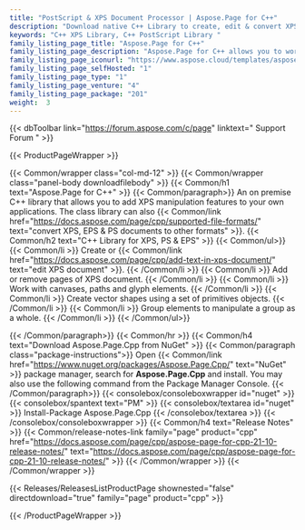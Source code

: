 ```yaml
---
title: "PostScript & XPS Document Processor | Aspose.Page for C++"
description: "Download native C++ Library to create, edit & convert XPS files as well as to convert PS & EPS formats to PDF & raster image formats. "
keywords: "C++ XPS Library, C++ PostScript Library "
family_listing_page_title: "Aspose.Page for C++"
family_listing_page_description: "Aspose.Page for C++ allows you to work with XPS and EPS/PS documents in your C++ application. It lets you create, edit and save existing as well as new XPS documents. Furthermore, it lets you convert XPS and EPS documents into PDF and images of different types. It can be used for developing applications to process and convert XPS and EPS documents to several other formats such as PDF, JPEG, BMP, TIFF, and more. The API exposes the internal file formats of XPS and EPS files in user-friendly high-level API calls which makes it easy for you to focus on application development."
family_listing_page_iconurl: "https://www.aspose.cloud/templates/aspose/App_Themes/V3/images/page/272x272/aspose_page-for-cpp.png"
family_listing_page_selfHosted: "1"
family_listing_page_type: "1"
family_listing_page_venture: "4"
family_listing_page_package: "201"
weight:  3
---
```


{{< dbToolbar link="https://forum.aspose.com/c/page" linktext=" Support Forum " >}}


{{< ProductPageWrapper >}}

<!-- ProductPageContent-->
{{< Common/wrapper class="col-md-12" >}}
{{< Common/wrapper class="panel-body downloadfilebody" >}}
{{< Common/h1 text="Aspose.Page for C++" >}}
{{< Common/paragraph>}}
An on premise C++ library that allows you to add XPS manipulation features to your own applications. The class library can also {{< Common/link href="https://docs.aspose.com/page/cpp/supported-file-formats/" text="convert XPS, EPS & PS documents to other formats"  >}}.
{{< Common/h2 text="C++ Library for XPS, PS & EPS"  >}} {{< Common/ul>}}
    {{< Common/li >}} 
Create or&nbsp;{{< Common/link href="https://docs.aspose.com/page/cpp/add-text-in-xps-document/" text="edit XPS document"  >}}. {{< /Common/li >}}
   {{< Common/li >}} Add or remove pages of XPS document. {{< /Common/li >}}
   {{< Common/li >}} Work with canvases, paths and glyph elements. {{< /Common/li >}}
   {{< Common/li >}} Create vector shapes using a set of primitives objects. {{< /Common/li >}}
   {{< Common/li >}} Group elements to manipulate a group as a whole. {{< /Common/li >}}
 {{< /Common/ul>}}

{{< /Common/paragraph>}}
{{< Common/hr >}}
{{< Common/h4 text="Download Aspose.Page.Cpp from NuGet"  >}}
{{< Common/paragraph class="package-instructions">}}
Open {{< Common/link href="https://www.nuget.org/packages/Aspose.Page.Cpp/" text="NuGet"  >}} package manager, search for <b>Aspose.Page.Cpp</b> and install. You may also use the following command from the Package Manager Console.
 {{< /Common/paragraph>}}
{{< consolebox/consoleboxwrapper id="nuget" >}}
       {{< consolebox/spantext text="PM" >}}
       {{< consolebox/textarea id="nuget" >}} Install-Package Aspose.Page.Cpp {{< /consolebox/textarea >}}
{{< /consolebox/consoleboxwrapper >}}
{{< Common/h4 text="Release Notes"  >}}
{{< Common/release-notes-link family="page" product="cpp" href="https://docs.aspose.com/page/cpp/aspose-page-for-cpp-21-10-release-notes/" text="https://docs.aspose.com/page/cpp/aspose-page-for-cpp-21-10-release-notes/"  >}}
{{< /Common/wrapper >}}
{{< /Common/wrapper >}}

<!-- /ProductPageContent-->



<!-- ReleasesListProductPage-->
   {{< Releases/ReleasesListProductPage shownested="false"  directdownload="true" family="page" product="cpp" >}}
<!-- /ReleasesListProductPage-->

{{< /ProductPageWrapper >}}


